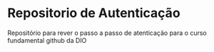 # Repositorio de Autenticação
Repositório para rever o passo a passo de atenticação para o curso fundamental github da DIO

